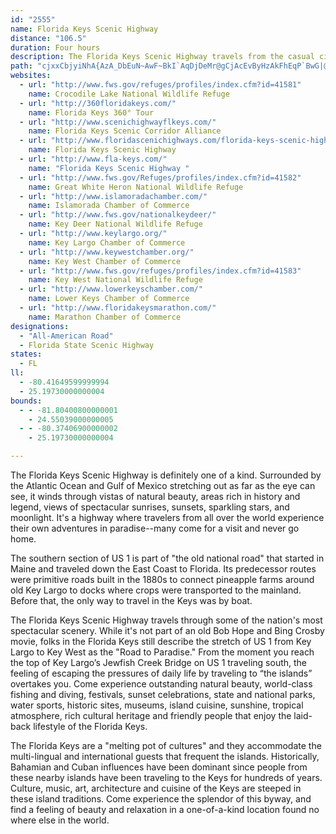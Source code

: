 ```yaml
---
id: "2555"
name: Florida Keys Scenic Highway
distance: "106.5"
duration: Four hours
description: The Florida Keys Scenic Highway travels from the casual city of Key Largo to the even more relaxed community of Key West following the Old Keys Railroad Bridges of US 1.
path: "cjxxCbjyiNhA{AzA_DbEuN~AwF~BkI`AqDjDeMr@gCjAcEvByHzAkFhEqP`BwG|@oDVy@nBqGl@eCnA_Ev@yBHSLWbAkBR_@dByCHQdBsCdBsCBClCkEbAqBpHkLlByCbIgMxEmHhBuCnCgEpFsIzEyHfAaBtAuBpAwApAeAvF_CbDSh@RlBFzDv@bBz@pBdBfFdDrDfDpGfFnKlIjHlFlJ`Itc@p]fC`Ct]jXtHpG|T|Pj\\vWvFzEda@p[pA|@~ArA`ChBPRz@v@bAr@jCrBf_Axt@f^pYtm@~e@t`@v[pNjOzLrNrD|DjI~JrE~ElKnMpMpNjJ~K~Xd\\zFnGh@l@bDtDhApAx@`AxBzBfWlZbS`UdFdFjh@ne@~XtVnElEbUbSxTvS`JtH`MnLjA|@f@h@ZPdB|AnZ~XbCjBjElEhDlC~[hZ~KtJnYpWhXbW|J`IhF~Adk@fG|Cf@~Ap@|D`CxNhOdHxGnIfJjJtI`K~KrClE`AfCp@xCZlDJxBe@jW_@~HC|Fb@~Cn@tBpAnC|@fA~@~@tClB~CjA|R`GVC~h@tObEdBxClBfmAveAxrA~iAlCrCtAfBfDzGpA~Dx_@zrAzEhMlF`QtDbNlEbRrQrn@xCtGnBrC|f@|m@|E~FtObQ`PnTlrD|lEdX~[|DlF~AxCdBzDnHlShMjZfjAftCpLjY`CxDjB~BryAzcBhCrD`AjBrAjDdZ~|@lEhKdLtUdn@xmAxTfa@dGnLfHrNbQ~^lMhWfAzCp@dGFlCWfDuAfJ{UxdBkCnOg@rEAlCZjD~Rxv@hBrFlBrDdWd^nf@zr@pNvRvTp[`DpD|j@ja@vBnA~AxArBdCvApCvAfElChL|Lpe@bYtkA|b@~cBte@xjBrIhZhUx|@rK~d@bKpa@?^rJr^dHnYPL`I~ZbIhYjLrc@vC~LbCzHpBnE|AlClP|UvPlWdj@dy@lHzJfDlFzCrF|IvZ`ZzeAzCdK`r@vbCdRhq@Dj@pR~q@rDpNhA`F`AvFbDhVj@vF`@fG|@hHhJbu@XdDlCtRp@nDjB~Hj[fhAlK~_@|FhS`AzDbAjGT`@b@pBrAfJjFdYtB`NvChP`BxHxI`i@tEvV|AbK`Ijd@|AzKrBrLl@`Gb@nJnBdk@rDp|@z[jcExBpUxCzT~Gl`@roAj|GtHdb@rRldAp@xCzBlGnv@fxAdGdPrG`SfC`JzBbHbe@ruA@f@pEzNrArF~@nEbA~HvOfjBfAlL`BbKbAjExAnEfDxInGhNTVdQlc@rAlE`AtHhBv`@d@rGhBf[bCje@?rCO~B[lBkBjGaDlEsBfBgBfAMV{ClAcOzEmrAjd@yC~BcC|Cs@vBi@zBWbD?tI[la@AvYs@lcA?dMRrHhKxy@vBtRlBnO|Gdf@bPzpApAlItInp@`AtKJrDiEtkBy@rj@cCjbA_@bVe@`Pk@|L_@`MoAzw@eAle@SxFe@|FsL`nA_ChTIpADhFZrClIpa@nSpiAtHj]~H~`@jItb@hKdl@bLfi@pTniA`@jB`AxCjDfHfDzFbKfSdEtHfU`d@~T~a@`Sja@xNvXlIlOnRj_@j`@zt@nG~LpAxCdh@zwAdW`q@rPrf@zNra@fOp_@j^dcA`Lr\\|Lt\\Nt@bErMhAxFd@zEZxEH`EDtf@dCb[TpBp@zJ|BjWd@pDhA`EjArC`CzE|d@bz@dClFnC`KtAbIp@dLjVtwCxAzIfIr^~H|^jD|QwDjAoAx@cAfBwA`EWjAMlCfApc@^hCXbAtEvKvN|[~Rd]vDvF~HhKzB`CdCrDdA`FzDlU~BnOf@lB~@rBbBtCzn@jkAq]pU"
websites:
  - url: "http://www.fws.gov/refuges/profiles/index.cfm?id=41581"
    name: Crocodile Lake National Wildlife Refuge
  - url: "http://360floridakeys.com/"
    name: Florida Keys 360° Tour
  - url: "http://www.scenichighwayflkeys.com/"
    name: Florida Keys Scenic Corridor Alliance
  - url: "http://www.floridascenichighways.com/florida-keys-scenic-highway/"
    name: Florida Keys Scenic Highway
  - url: "http://www.fla-keys.com/"
    name: "Florida Keys Scenic Highway "
  - url: "http://www.fws.gov/Refuges/profiles/index.cfm?id=41582"
    name: Great White Heron National Wildlife Refuge
  - url: "http://www.islamoradachamber.com/"
    name: Islamorada Chamber of Commerce
  - url: "http://www.fws.gov/nationalkeydeer/"
    name: Key Deer National Wildlife Refuge
  - url: "http://www.keylargo.org/"
    name: Key Largo Chamber of Commerce
  - url: "http://www.keywestchamber.org/"
    name: Key West Chamber of Commerce
  - url: "http://www.fws.gov/refuges/profiles/index.cfm?id=41583"
    name: Key West National Wildlife Refuge
  - url: "http://www.lowerkeyschamber.com/"
    name: Lower Keys Chamber of Commerce
  - url: "http://www.floridakeysmarathon.com/"
    name: Marathon Chamber of Commerce
designations:
  - "All-American Road"
  - Florida State Scenic Highway
states:
  - FL
ll:
  - -80.41649599999994
  - 25.19730000000004
bounds:
  - - -81.80400800000001
    - 24.55039000000005
  - - -80.37406900000002
    - 25.19730000000004

---
```


The Florida Keys Scenic Highway is definitely one of a kind. Surrounded by the Atlantic Ocean and Gulf of Mexico stretching out as far as the eye can see, it winds through vistas of natural beauty, areas rich in history and legend, views of spectacular sunrises, sunsets, sparkling stars, and moonlight. It's a highway where travelers from all over the world experience their own adventures in paradise--many come for a visit and never go home.

<p>The southern section of US 1 is part of "the old national road" that started in Maine and traveled down the East Coast to Florida. Its predecessor routes were primitive roads built in the 1880s to connect pineapple farms around old Key Largo to docks where crops were transported to the mainland. Before that, the only way to travel in the Keys was by boat.</p>

<p>The Florida Keys Scenic Highway travels through some of the nation's most spectacular scenery. While it's not part of an old Bob Hope and Bing Crosby movie, folks in the Florida Keys still describe the stretch of US 1 from Key Largo to Key West as the "Road to Paradise." From the moment you reach the top of Key Largo’s Jewfish Creek Bridge on US 1 traveling south, the feeling of escaping the pressures of daily life by traveling to “the islands” overtakes you. Come experience outstanding natural beauty, world-class fishing and diving, festivals, sunset celebrations, state and national parks, water sports, historic sites, museums, island cuisine, sunshine, tropical atmosphere,
rich cultural heritage and friendly people that enjoy the laid-back lifestyle of the Florida Keys.</p>

<p>The Florida Keys are a "melting pot of cultures" and they accommodate the multi-lingual and international guests that frequent the islands. Historically, Bahamian and Cuban influences have been dominant since people from these nearby islands have been traveling to the Keys for hundreds of years. Culture, music, art, architecture
and cuisine of the Keys are steeped in these island traditions. Come experience the splendor of this byway, and find a feeling of beauty and relaxation in a one-of-a-kind location found no where else in the world. </p>
